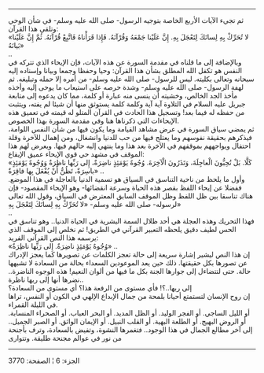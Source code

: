------------------------------------------------------------------------

ثم تجيء الآيات الأربع الخاصة بتوجيه الرسول- صلى الله عليه وسلم- في شأن
الوحي وتلقي هذا القرآن:  
«لا تُحَرِّكْ بِهِ لِسانَكَ لِتَعْجَلَ بِهِ. إِنَّ عَلَيْنا جَمْعَهُ وَقُرْآنَهُ. فَإِذا قَرَأْناهُ فَاتَّبِعْ
قُرْآنَهُ. ثُمَّ إِنَّ عَلَيْنا بَيانَهُ»  
..  
وبالإضافة إلى ما قلناه في مقدمة السورة عن هذه الآيات، فإن الإيحاء الذي
تتركه في النفس هو تكفل الله المطلق بشأن هذا القرآن: وحيا وحفظا وجمعا
وبيانا وإسناده إليه سبحانه وتعالى بكليته. ليس للرسول- صلى الله عليه
وسلم- من أمره إلا حمله وتبليغه. ثم لهفة الرسول- صلى الله عليه وسلم- وشدة
حرصه على استيعاب ما يوحى إليه وأخذه مأخذ الجد الخالص، وخشيته أن ينسى منه
عبارة أو كلمة، مما كان يدعوه إلى متابعة جبريل عليه السلام في التلاوة آية
آية وكلمة كلمة يستوثق منها أن شيئا لم يفته، ويتثبت من حفظه له فيما بعد!
وتسجيل هذا الحادث في القرآن المتلو له قيمته في تعميق هذه الإيحاءات التي
ذكرناها هنا وفي مقدمة السورة بهذا الخصوص.  
ثم يمضي سياق السورة في عرض مشاهد القيامة وما يكون فيها من شأن النفس
اللوامة، فيذكرهم بحقيقة نفوسهم وما يعتلج فيها من حب للدنيا وانشغال، ومن
إهمال للآخرة وقلة احتفال ويواجههم بموقفهم في الآخرة بعد هذا وما ينتهي
إليه حالهم فيها. ويعرض لهم هذا الموقف في مشهد حي قوي الإيحاء عميق
الإيقاع:  
«كَلَّا. بَلْ تُحِبُّونَ الْعاجِلَةَ، وَتَذَرُونَ الْآخِرَةَ. وُجُوهٌ يَوْمَئِذٍ ناضِرَةٌ، إِلى رَبِّها ناظِرَةٌ
وَوُجُوهٌ يَوْمَئِذٍ باسِرَةٌ، تَظُنُّ أَنْ يُفْعَلَ بِها فاقِرَةٌ» ..  
وأول ما يلحظ من ناحية التناسق في السياق هو تسمية الدنيا بالعاجلة في هذا
الموضع. ففضلا عن إيحاء اللفظ بقصر هذه الحياة وسرعة انقضائها- وهو الإيحاء
المقصود- فإن هناك تناسقا بين ظل اللفظ وظل الموقف السابق المعترض في
السياق، وقول الله تعالى لرسوله- صلى الله عليه وسلم- «لا تُحَرِّكْ بِهِ لِسانَكَ
لِتَعْجَلَ بِهِ»  
..  
فهذا التحريك وهذه العجلة هي أحد ظلال السمة البشرية في الحياة الدنيا..
وهو تناسق في الحس لطيف دقيق يلحظه التعبير القرآني في الطريق! ثم نخلص إلى
الموقف الذي يرسمه هذا النص القرآني الفريد:  
«وُجُوهٌ يَوْمَئِذٍ ناضِرَةٌ. إِلى رَبِّها ناظِرَةٌ» ..  
إن هذا النص ليشير إشارة سريعة إلى حالة تعجز الكلمات عن تصويرها كما يعجز
الإدراك عن تصورها بكل حقيقتها. ذلك حين يعد الموعودين السعداء بحالة من
السعادة لا تشبهها حالة. حتى لتتضاءل إلى جوارها الجنة بكل ما فيها من
ألوان النعيم! هذه الوجوه الناضرة.. نضرها أنها إلى ربها ناظرة..  
إلى ربها..؟! فأي مستوى من الرفعة هذا؟ أي مستوى من السعادة؟  
إن روح الإنسان لتستمتع أحيانا بلمحة من جمال الإبداع الإلهي في الكون أو
النفس، تراها في الليلة القمراء.  
أو الليل الساجي. أو الفجر الوليد. أو الظل المديد. أو البحر العباب. أو
الصحراء المنسابة. أو الروض البهيج. أو الطلعة البهية. أو القلب النبيل. أو
الإيمان الواثق. أو الصبر الجميل.. إلى آخر مطالع الجمال في هذا الوجود..
فتغمرها النشوة، وتفيض بالسعادة، وترف بأجنحة من نور في عوالم مجنحة طليقة.
وتتوارى

------------------------------------------------------------------------

الجزء: 6 ¦ الصفحة: 3770
